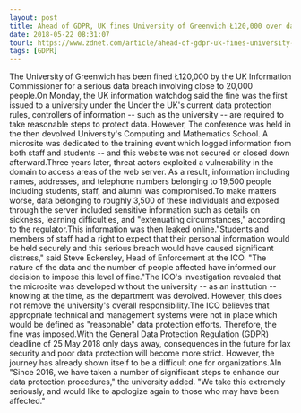 ```yaml
---
layout: post
title: Ahead of GDPR, UK fines University of Greenwich Ł120,000 over data breach
date: 2018-05-22 08:31:07
tourl: https://www.zdnet.com/article/ahead-of-gdpr-uk-fines-university-of-greenwich-120000-over-data-breach/
tags: [GDPR]
---
```

The University of Greenwich has been fined Ł120,000 by the UK Information Commissioner for a serious data breach involving close to 20,000 people.On Monday, the UK information watchdog said the fine was the first issued to a university under the Under the UK's current data protection rules, controllers of information -- such as the university -- are required to take reasonable steps to protect data. However, The conference was held in the then devolved University's Computing and Mathematics School. A microsite was dedicated to the training event which logged information from both staff and students -- and this website was not secured or closed down afterward.Three years later, threat actors exploited a vulnerability in the domain to access areas of the web server. As a result, information including names, addresses, and telephone numbers belonging to 19,500 people including students, staff, and alumni was compromised.To make matters worse, data belonging to roughly 3,500 of these individuals and exposed through the server included sensitive information such as details on sickness, learning difficulties, and "extenuating circumstances," according to the regulator.This information was then leaked online."Students and members of staff had a right to expect that their personal information would be held securely and this serious breach would have caused significant distress," said Steve Eckersley, Head of Enforcement at the ICO. "The nature of the data and the number of people affected have informed our decision to impose this level of fine."The ICO's investigation revealed that the microsite was developed without the university -- as an institution -- knowing at the time, as the department was devolved. However, this does not remove the university's overall responsibility.The ICO believes that appropriate technical and management systems were not in place which would be defined as "reasonable" data protection efforts. Therefore, the fine was imposed.With the General Data Protection Regulation (GDPR) deadline of 25 May 2018 only days away, consequences in the future for lax security and poor data protection will become more strict. However, the journey has already shown itself to be a difficult one for organizations.AIn "Since 2016, we have taken a number of significant steps to enhance our data protection procedures," the university added. "We take this extremely seriously, and would like to apologize again to those who may have been affected."